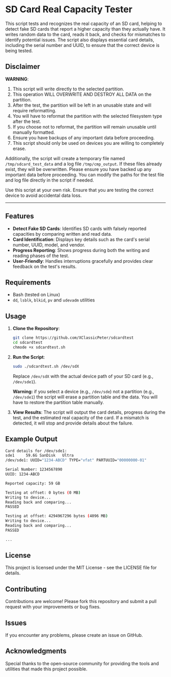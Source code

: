 # SD Card Real Capacity Tester

This script tests and recognizes the real capacity of an SD card, helping to detect fake SD cards that report a higher capacity than they actually have. It writes random data to the card, reads it back, and checks for mismatches to identify potential issues. The script also displays essential card details, including the serial number and UUID, to ensure that the correct device is being tested.

## Disclaimer

**WARNING**: 
1. This script will write directly to the selected partition.
2. This operation WILL OVERWRITE AND DESTROY ALL DATA on the partition.
3. After the test, the partition will be left in an unusable state and will require reformatting.
4. You will have to reformat the partition with the selected filesystem type after the test.
5. If you choose not to reformat, the partition will remain unusable until manually formatted.
6. Ensure you have backups of any important data before proceeding.
7. This script should only be used on devices you are willing to completely erase.

Additionally, the script will create a temporary file named `/tmp/sdcard_test_data` and a log file `/tmp/cmp_output`. 
If these files already exist, they will be overwritten. 
Please ensure you have backed up any important data before proceeding.
You can modify the paths for the test file and log file directly in the script if needed.

Use this script at your own risk. Ensure that you are testing the correct device to avoid accidental data loss.

---

## Features

- **Detect Fake SD Cards**: Identifies SD cards with falsely reported capacities by comparing written and read data.
- **Card Identification**: Displays key details such as the card's serial number, UUID, model, and vendor.
- **Progress Reporting**: Shows progress during both the writing and reading phases of the test.
- **User-Friendly**: Handles interruptions gracefully and provides clear feedback on the test's results.

## Requirements

- Bash (tested on Linux)
- `dd`, `lsblk`, `blkid`, `pv` and `udevadm` utilities

## Usage

1. **Clone the Repository**:
    ```bash
    git clone https://github.com/XClassicPeter/sdcardtest
    cd sdcardtest
    chmode +x sdcardtest.sh
    ```

2. **Run the Script**:
    ```bash
    sudo ./sdcardtest.sh /dev/sdX
    ```
    Replace `/dev/sdX` with the actual device path of your SD card (e.g., `/dev/sde1`).
   
    **Warning:** if you select a device (e.g., `/dev/sde`) not a partition (e.g., `/dev/sde1`) the script will erase a partition table and the data. You will have to restore the partition table manually.

4. **View Results**:
    The script will output the card details, progress during the test, and the estimated real capacity of the card. If a mismatch is detected, it will stop and provide details about the failure.

## Example Output

```bash
Card details for /dev/sde1:
sde1     59.6G SanDisk   Ultra
/dev/sde1: UUID="1234-ABCD" TYPE="vfat" PARTUUID="00000000-01"

Serial Number: 1234567890
UUID: 1234-ABCD

Reported capacity: 59 GB

Testing at offset: 0 bytes (0 MB)
Writing to device...
Reading back and comparing...
PASSED

Testing at offset: 4294967296 bytes (4096 MB)
Writing to device...
Reading back and comparing...
PASSED

...
```

## License

This project is licensed under the MIT License - see the LICENSE file for details.

## Contributing

Contributions are welcome! Please fork this repository and submit a pull request with your improvements or bug fixes.

## Issues

If you encounter any problems, please create an issue on GitHub.

## Acknowledgments

Special thanks to the open-source community for providing the tools and utilities that made this project possible.
